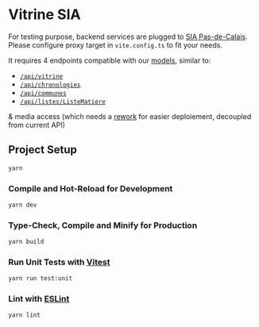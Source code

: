 # Vitrine SIA

        
For testing purpose, backend services are plugged to [SIA Pas-de-Calais](https://vitrine.archeologie.pasdecalais.fr/). Please configure proxy target in `vite.config.ts` to fit your needs.

It requires 4 endpoints compatible with our [models](https://github.com/camptocamp/sia_vitrine/tree/main/src/domain), similar to:
 - [`/api/vitrine`](https://vitrine.archeologie.pasdecalais.fr/api/vitrine)
 - [`/api/chronologies`](https://vitrine.archeologie.pasdecalais.fr/api/chronologies)
 - [`/api/communes`](https://vitrine.archeologie.pasdecalais.fr/api/communes)
 - [`/api/listes/ListeMatiere`](https://vitrine.archeologie.pasdecalais.fr/api/listes/ListeMatiere)

& media access (which needs a [rework](https://github.com/camptocamp/sia_vitrine/issues/4) for easier deploiement, decoupled from current API)



## Project Setup

```sh
yarn
```

### Compile and Hot-Reload for Development

```sh
yarn dev
```

### Type-Check, Compile and Minify for Production

```sh
yarn build
```

### Run Unit Tests with [Vitest](https://vitest.dev/)

```sh
yarn run test:unit
```


### Lint with [ESLint](https://eslint.org/)

```sh
yarn lint
```
